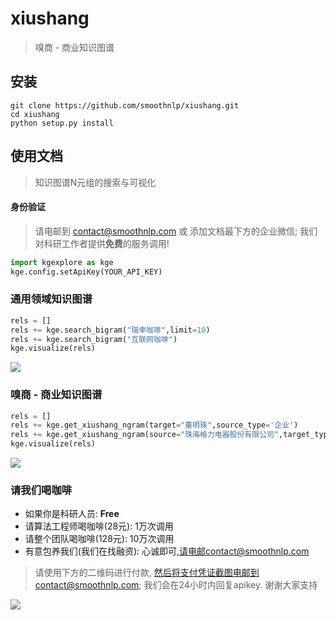 # xiushang
>嗅商 - 商业知识图谱


## 安装
```shell
git clone https://github.com/smoothnlp/xiushang.git
cd xiushang
python setup.py install
```

## 使用文档

> 知识图谱N元组的搜索与可视化

#### 身份验证
> 请电邮到 contact@smoothnlp.com 或 添加文档最下方的企业微信; 我们对科研工作者提供**免费**的服务调用!

```python
import kgexplore as kge
kge.config.setApiKey(YOUR_API_KEY)
```

### 通用领域知识图谱
```python
rels = []
rels += kge.search_bigram("瑞幸咖啡",limit=10)
rels += kge.search_bigram("互联网咖啡")
kge.visualize(rels)
```
![](https://github.com/smoothnlp/kgexplore/blob/master/demo/咖啡.png)


### 嗅商 - 商业知识图谱

```python
rels = []
rels += kge.get_xiushang_ngram(target="董明珠",source_type='企业')
rels += kge.get_xiushang_ngram(source="珠海格力电器股份有限公司",target_type="人物")
kge.visualize(rels)
```
![](https://github.com/smoothnlp/kgexplore/blob/master/demo/嗅商-格力-董明珠.png)

### 请我们喝咖啡
 - 如果你是科研人员: **Free** 
 - 请算法工程师喝咖啡(28元): 1万次调用
 - 请整个团队喝咖啡(128元): 10万次调用
 - 有意包养我们(我们在找融资): 心诚即可,请电邮contact@smoothnlp.com

> 请使用下方的二维码进行付款, 然后将支付凭证截图电邮到contact@smoothnlp.com; 我们会在24小时内回复apikey. 谢谢大家支持

![](https://github.com/smoothnlp/kgexplore/blob/master/demo/wechat_payment_qr.jpeg)